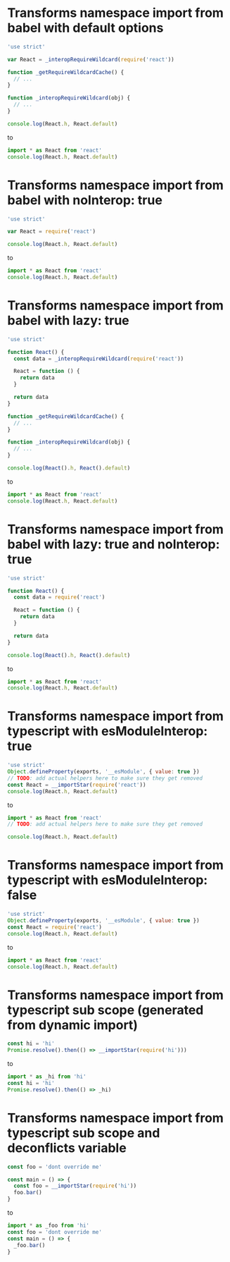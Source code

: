 # Transforms namespace import from babel with default options

```js
'use strict'

var React = _interopRequireWildcard(require('react'))

function _getRequireWildcardCache() {
  // ...
}

function _interopRequireWildcard(obj) {
  // ...
}

console.log(React.h, React.default)
```

to

```js
import * as React from 'react'
console.log(React.h, React.default)
```

# Transforms namespace import from babel with noInterop: true

```js
'use strict'

var React = require('react')

console.log(React.h, React.default)
```

to

```js
import * as React from 'react'
console.log(React.h, React.default)
```

# Transforms namespace import from babel with lazy: true

```js
'use strict'

function React() {
  const data = _interopRequireWildcard(require('react'))

  React = function () {
    return data
  }

  return data
}

function _getRequireWildcardCache() {
  // ...
}

function _interopRequireWildcard(obj) {
  // ...
}

console.log(React().h, React().default)
```

to

```js
import * as React from 'react'
console.log(React.h, React.default)
```

# Transforms namespace import from babel with lazy: true and noInterop: true

```js
'use strict'

function React() {
  const data = require('react')

  React = function () {
    return data
  }

  return data
}

console.log(React().h, React().default)
```

to

```js
import * as React from 'react'
console.log(React.h, React.default)
```

# Transforms namespace import from typescript with esModuleInterop: true

```js
'use strict'
Object.defineProperty(exports, '__esModule', { value: true })
// TODO: add actual helpers here to make sure they get removed
const React = __importStar(require('react'))
console.log(React.h, React.default)
```

to

```js
import * as React from 'react'
// TODO: add actual helpers here to make sure they get removed

console.log(React.h, React.default)
```

# Transforms namespace import from typescript with esModuleInterop: false

```js
'use strict'
Object.defineProperty(exports, '__esModule', { value: true })
const React = require('react')
console.log(React.h, React.default)
```

to

```js
import * as React from 'react'
console.log(React.h, React.default)
```

# Transforms namespace import from typescript sub scope (generated from dynamic import)

```js
const hi = 'hi'
Promise.resolve().then(() => __importStar(require('hi')))
```

to

```js
import * as _hi from 'hi'
const hi = 'hi'
Promise.resolve().then(() => _hi)
```

# Transforms namespace import from typescript sub scope and deconflicts variable

```js
const foo = 'dont override me'

const main = () => {
  const foo = __importStar(require('hi'))
  foo.bar()
}
```

to

```js
import * as _foo from 'hi'
const foo = 'dont override me'
const main = () => {
  _foo.bar()
}
```
